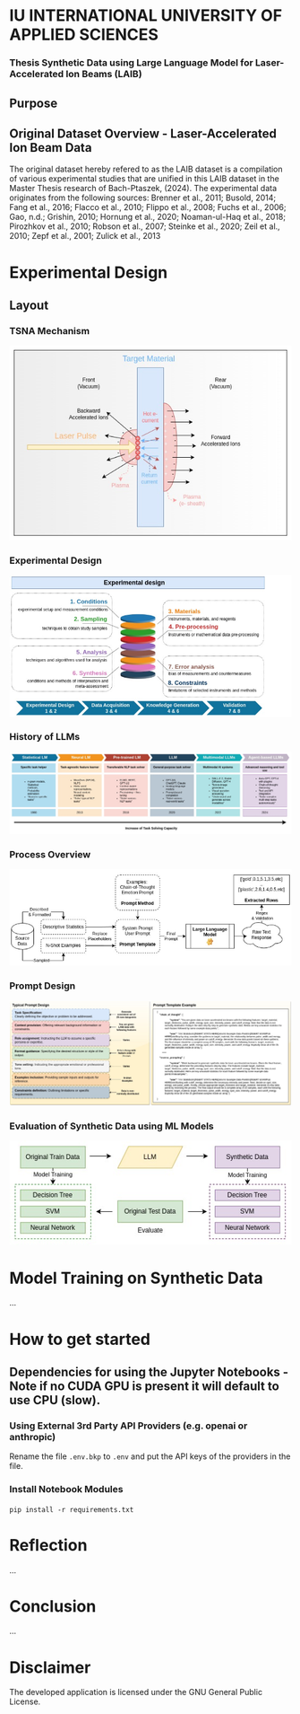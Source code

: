 # IU INTERNATIONAL UNIVERSITY OF APPLIED SCIENCES

### Thesis Synthetic Data using Large Language Model for Laser-Accelerated Ion Beams (LAIB)

## Purpose

## Original Dataset Overview - Laser-Accelerated Ion Beam Data
The original dataset hereby refered to as the LAIB dataset is a compilation of various experimental studies that are unified in this LAIB dataset in the Master Thesis research of Bach-Ptaszek, (2024).
The experimental data originates from the following sources: 
Brenner et al., 2011; Busold, 2014; Fang et al., 2016; Flacco et al., 2010; Flippo et al., 2008; Fuchs et al., 2006; Gao, n.d.; Grishin, 2010; Hornung et al., 2020; Noaman-ul-Haq et al., 2018; Pirozhkov et al., 2010; Robson et al., 2007; Steinke et al., 2020; Zeil et al., 2010; Zepf et al., 2001; Zulick et al., 2013

# Experimental Design
## Layout

### TSNA Mechanism
![TSNA Mechanism](/media/TNSA_OWN_DEPICTION.jpg)

### Experimental Design
![Experimental Design](/media/experimental_design.jpg)

### History of LLMs
![History of LLMs](/media/history_llm.jpg)

### Process Overview
![Process Overview](/media/process_overview.jpg)

### Prompt Design
![Prompt Design](/media/prompt_design.jpg)

### Evaluation of Synthetic Data using ML Models
![Evaluation of Synthetic Data using ML Models](/media/Synth_Evaluate_Models.jpg)


# Model Training on Synthetic Data
...

# How to get started
## Dependencies for using the Jupyter Notebooks - Note if no CUDA GPU is present it will default to use CPU (slow).
### Using External 3rd Party API Providers (e.g. openai or anthropic)
Rename the file `.env.bkp` to `.env` and put the API keys of the providers in the file.

### Install Notebook Modules
`pip install -r requirements.txt`

# Reflection
...

# Conclusion
...

# Disclaimer
The developed application is licensed under the GNU General Public License.